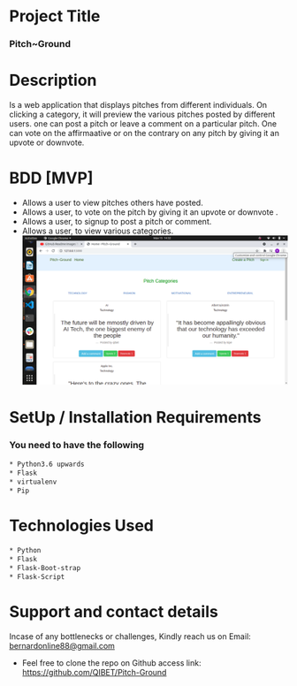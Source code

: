 # Project Title
### Pitch~Ground
# Description
Is a web application that displays pitches from different individuals. On clicking a category, it will preview the various pitches posted by different users. one can post a pitch or leave a comment on a particular pitch. One can vote on the affirmaative or on the contrary on any pitch by giving it an upvote or downvote.
# BDD [MVP]
 * Allows a user to view pitches others have posted.
 * Allows a user, to vote on the pitch by giving it an upvote or downvote .
 * Allows a user,  to signup to post a pitch or comment.
 * Allows a user,  to view various categories.
![](images/Readscreenshot.png?raw=true "Pitch~Ground")

# SetUp / Installation Requirements
### You need to have the following
    * Python3.6 upwards
    * Flask
    * virtualenv
    * Pip
# Technologies Used
    * Python
    * Flask
    * Flask-Boot-strap
    * Flask-Script

# Support and contact details 
Incase of any bottlenecks or challenges, Kindly reach us on Email: bernardonline88@gmail.com 
 * Feel free to clone the repo on Github access link: https://github.com/QIBET/Pitch-Ground


